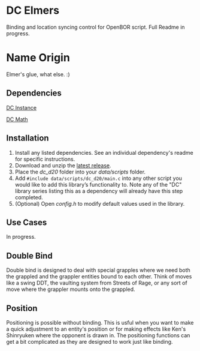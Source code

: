 # DC Elmers
Binding and location syncing control for OpenBOR script. Full Readme in progress.

# Name Origin 
Elmer's glue, what else. :)

## Dependencies

[DC Instance](https://github.com/DCurrent/openbor-script-instance)

[DC Math](https://github.com/DCurrent/openbor-script-math)

## Installation

1. Install any listed dependencies. See an individual dependency's readme for specific instructions.
1. Download and unzip the [latest release](../../releases).
1. Place the *dc_d20* folder into your *data/scripts* folder.
1. Add ```#include data/scripts/dc_d20/main.c``` into any other script you would like to add this library’s functionality to. Note any of the "DC" library series listing this as a dependency will already have this step completed.
1. (Optional) Open *config.h* to modify default values used in the library.

## Use Cases

In progress.

## Double Bind

Double bind is designed to deal with special grapples where we need both the grappled and the grappler entities bound to each other. Think of moves like a swing DDT, the vaulting system from Streets of Rage, or any sort of move where the grappler mounts onto the grappled. 

## Position

Positioning is possible without binding. This is usful when you want to make a quick adjustment to an entity's position or for making effects like Ken's Shinryuken where the opponent is drawn in. The positioning functions can get a bit complicated as they are designed to work just like binding.


